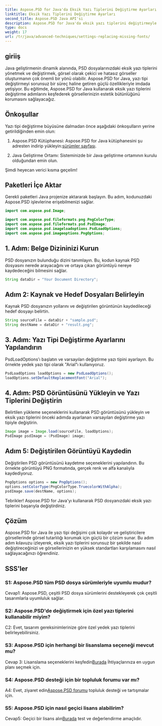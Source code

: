 ```yaml
---
title: Aspose.PSD for Java'da Eksik Yazı Tiplerini Değiştirme Ayarları
linktitle: Eksik Yazı Tiplerini Değiştirme Ayarları
second_title: Aspose.PSD Java API'si
description: Aspose.PSD for Java'da eksik yazı tiplerini değiştirmeyle ilgili kapsamlı kılavuzu keşfedin. Kusursuz yazı tipi yönetimiyle görüntü tasarımınızı geliştirin.
type: docs
weight: 17
url: /tr/java/advanced-techniques/settings-replacing-missing-fonts/
---
```

## giriiş

Java geliştirmenin dinamik alanında, PSD dosyalarınızdaki eksik yazı tiplerini yönetmek ve değiştirmek, görsel olarak çekici ve hatasız görseller oluşturmanın çok önemli bir yönü olabilir. Aspose.PSD for Java, yazı tipi değiştirmeyi sorunsuz bir süreç haline getiren güçlü özellikleriyle imdada yetişiyor. Bu eğitimde, Aspose.PSD for Java kullanarak eksik yazı tiplerini değiştirme adımlarını keşfederek görsellerinizin estetik bütünlüğünü korumasını sağlayacağız.

## Önkoşullar

Yazı tipi değiştirme büyüsüne dalmadan önce aşağıdaki önkoşulların yerine getirildiğinden emin olun:

1.  Aspose.PSD Kütüphanesi: Aspose.PSD for Java kütüphanesini şu adresten indirip yükleyin:[sürümler sayfası](https://releases.aspose.com/psd/java/).

2. Java Geliştirme Ortamı: Sisteminizde bir Java geliştirme ortamının kurulu olduğundan emin olun.

Şimdi heyecan verici kısma geçelim!

## Paketleri İçe Aktar

Gerekli paketleri Java projenize aktararak başlayın. Bu adım, kodunuzdaki Aspose.PSD işlevlerine erişebilmenizi sağlar.

```java
import com.aspose.psd.Image;

import com.aspose.psd.fileformats.png.PngColorType;
import com.aspose.psd.fileformats.psd.PsdImage;
import com.aspose.psd.imageloadoptions.PsdLoadOptions;
import com.aspose.psd.imageoptions.PngOptions;
```

## 1. Adım: Belge Dizininizi Kurun

PSD dosyanızın bulunduğu dizini tanımlayın. Bu, kodun kaynak PSD dosyasını nerede arayacağını ve ortaya çıkan görüntüyü nereye kaydedeceğini bilmesini sağlar.

```java
String dataDir = "Your Document Directory";
```

## Adım 2: Kaynak ve Hedef Dosyaları Belirleyin

Kaynak PSD dosyanızın yollarını ve değiştirilen görüntünün kaydedileceği hedef dosyayı belirtin.

```java
String sourceFile = dataDir + "sample.psd";
String destName = dataDir + "result.png";
```

## 3. Adım: Yazı Tipi Değiştirme Ayarlarını Yapılandırın

PsdLoadOptions'ı başlatın ve varsayılan değiştirme yazı tipini ayarlayın. Bu örnekte yedek yazı tipi olarak "Arial"ı kullanıyoruz.

```java
PsdLoadOptions loadOptions = new PsdLoadOptions();
loadOptions.setDefaultReplacementFont("Arial");
```

## 4. Adım: PSD Görüntüsünü Yükleyin ve Yazı Tiplerini Değiştirin

Belirtilen yükleme seçeneklerini kullanarak PSD görüntüsünü yükleyin ve eksik yazı tiplerini önceki adımda ayarlanan varsayılan değiştirme yazı tipiyle değiştirin.

```java
Image image = Image.load(sourceFile, loadOptions);
PsdImage psdImage = (PsdImage) image;
```

## Adım 5: Değiştirilen Görüntüyü Kaydedin

Değiştirilen PSD görüntüsünü kaydetme seçeneklerini yapılandırın. Bu örnekte görüntüyü PNG formatında, gerçek renk ve alfa kanalıyla kaydediyoruz.

```java
PngOptions options = new PngOptions();
options.setColorType(PngColorType.TruecolorWithAlpha);
psdImage.save(destName, options);
```

Tebrikler! Aspose.PSD for Java'yı kullanarak PSD dosyanızdaki eksik yazı tiplerini başarıyla değiştirdiniz.

## Çözüm

Aspose.PSD for Java ile yazı tipi değişimi çok kolaydır ve geliştiricilere görsellerinde görsel tutarlılığı korumak için güçlü bir çözüm sunar. Bu adım adım kılavuzu izleyerek, eksik yazı tiplerini sorunsuz bir şekilde nasıl değiştireceğinizi ve görsellerinizin en yüksek standartları karşılamasını nasıl sağlayacağınızı öğrendiniz.

## SSS'ler

### S1: Aspose.PSD tüm PSD dosya sürümleriyle uyumlu mudur?

Cevap1: Aspose.PSD, çeşitli PSD dosya sürümlerini destekleyerek çok çeşitli tasarımlarla uyumluluk sağlar.

### S2: Aspose.PSD'de değiştirmek için özel yazı tiplerini kullanabilir miyim?

C2: Evet, tasarım gereksinimlerinize göre özel yedek yazı tiplerini belirleyebilirsiniz.

### S3: Aspose.PSD için herhangi bir lisanslama seçeneği mevcut mu?

 Cevap 3: Lisanslama seçeneklerini keşfedin[Burada](https://purchase.aspose.com/buy) İhtiyaçlarınıza en uygun planı seçmek için.

### S4: Aspose.PSD desteği için bir topluluk forumu var mı?

 A4: Evet, ziyaret edin[Aspose.PSD forumu](https://forum.aspose.com/c/psd/34) topluluk desteği ve tartışmalar için.

### S5: Aspose.PSD için nasıl geçici lisans alabilirim?

 Cevap5: Geçici bir lisans alın[Burada](https://purchase.aspose.com/temporary-license/) test ve değerlendirme amaçlıdır.